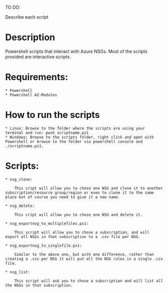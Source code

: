 TO DO:

Describe each script

# Description

Powershell scripts that interact with Azure NSGs. Most of the scripts provided are interactive scripts.

# Requirements:

    * Powershell
    * Powershell AZ-Modules

# How to run the scripts

    * Linux: Browse to the folder where the scripts are using your terminal and run: pwsh scriptname.ps1
    * Windows: Browse to the scripts folder, right click and open with Powershell or browse to the folder via powershell console and ./scriptname.ps1.

# Scripts:

    * nsg_clone:

        This cript will allow you to chose one NSG and clone it to another subscription/resource group/region or even to clone it to the same place but of course you need to give it a new name.

    * nsg_delete:

        This cript will allow you to chose one NSG and delete it.

    * nsg_exportnsg_to_multiplefiles.ps1:

        This script will allow you to chose a subscription, and will export all NSGs in that subscription to a .csv file per NSG.

    * nsg_exportnsg_to_singlefile.ps1:

        Similar to the above one, but with one difference, rather than creating a .csv per NSG it will put all the NSG rules in a single .csv file.

    * nsg_list:

        This script will ask you to chose a subscription and will list all the NSGs in that subscription.

